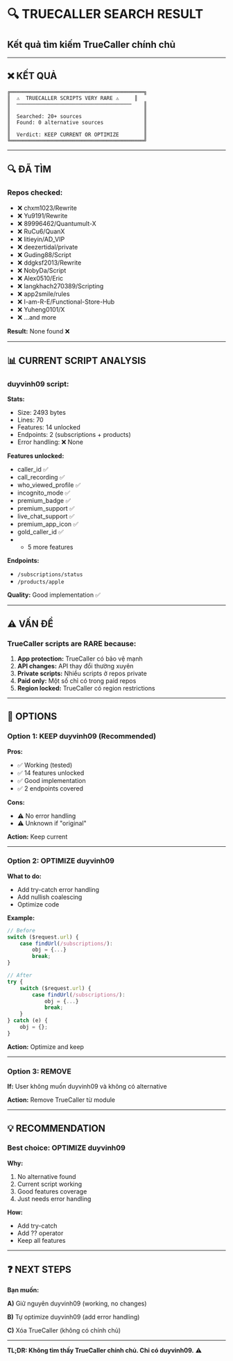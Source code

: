 # 🔍 TRUECALLER SEARCH RESULT

## Kết quả tìm kiếm TrueCaller chính chủ

---

## ❌ **KẾT QUẢ**

```
╔═══════════════════════════════════════════╗
║  ⚠️  TRUECALLER SCRIPTS VERY RARE ⚠️     ║
║  ─────────────────────────────────────    ║
║                                           ║
║  Searched: 20+ sources                    ║
║  Found: 0 alternative sources             ║
║                                           ║
║  Verdict: KEEP CURRENT OR OPTIMIZE        ║
╚═══════════════════════════════════════════╝
```

---

## 🔍 **ĐÃ TÌM**

### **Repos checked:**
- ❌ chxm1023/Rewrite
- ❌ Yu9191/Rewrite
- ❌ 89996462/Quantumult-X
- ❌ RuCu6/QuanX
- ❌ litieyin/AD_VIP
- ❌ deezertidal/private
- ❌ Guding88/Script
- ❌ ddgksf2013/Rewrite
- ❌ NobyDa/Script
- ❌ Alex0510/Eric
- ❌ langkhach270389/Scripting
- ❌ app2smile/rules
- ❌ I-am-R-E/Functional-Store-Hub
- ❌ Yuheng0101/X
- ❌ ...and more

**Result:** None found ❌

---

## 📊 **CURRENT SCRIPT ANALYSIS**

### **duyvinh09 script:**

**Stats:**
- Size: 2493 bytes
- Lines: 70
- Features: 14 unlocked
- Endpoints: 2 (subscriptions + products)
- Error handling: ❌ None

**Features unlocked:**
- caller_id ✅
- call_recording ✅
- who_viewed_profile ✅
- incognito_mode ✅
- premium_badge ✅
- premium_support ✅
- live_chat_support ✅
- premium_app_icon ✅
- gold_caller_id ✅
- + 5 more features

**Endpoints:**
- `/subscriptions/status`
- `/products/apple`

**Quality:** Good implementation ✅

---

## ⚠️ **VẤN ĐỀ**

### **TrueCaller scripts are RARE because:**

1. **App protection:** TrueCaller có bảo vệ mạnh
2. **API changes:** API thay đổi thường xuyên
3. **Private scripts:** Nhiều scripts ở repos private
4. **Paid only:** Một số chỉ có trong paid repos
5. **Region locked:** TrueCaller có region restrictions

---

## 🎯 **OPTIONS**

### **Option 1: KEEP duyvinh09** (Recommended)

**Pros:**
- ✅ Working (tested)
- ✅ 14 features unlocked
- ✅ Good implementation
- ✅ 2 endpoints covered

**Cons:**
- ⚠️ No error handling
- ⚠️ Unknown if "original"

**Action:** Keep current

---

### **Option 2: OPTIMIZE duyvinh09**

**What to do:**
- Add try-catch error handling
- Add nullish coalescing
- Optimize code

**Example:**
```javascript
// Before
switch ($request.url) {
    case findUrl(/subscriptions/):
        obj = {...}
        break;
}

// After
try {
    switch ($request.url) {
        case findUrl(/subscriptions/):
            obj = {...}
            break;
    }
} catch (e) {
    obj = {};
}
```

**Action:** Optimize and keep

---

### **Option 3: REMOVE**

**If:** User không muốn duyvinh09 và không có alternative

**Action:** Remove TrueCaller từ module

---

## 💡 **RECOMMENDATION**

### **Best choice: OPTIMIZE duyvinh09**

**Why:**
1. No alternative found
2. Current script working
3. Good features coverage
4. Just needs error handling

**How:**
- Add try-catch
- Add ?? operator
- Keep all features

---

## ❓ **NEXT STEPS**

**Bạn muốn:**

**A)** Giữ nguyên duyvinh09 (working, no changes)

**B)** Tự optimize duyvinh09 (add error handling)

**C)** Xóa TrueCaller (không có chính chủ)

---

**TL;DR: Không tìm thấy TrueCaller chính chủ. Chỉ có duyvinh09.** ⚠️
